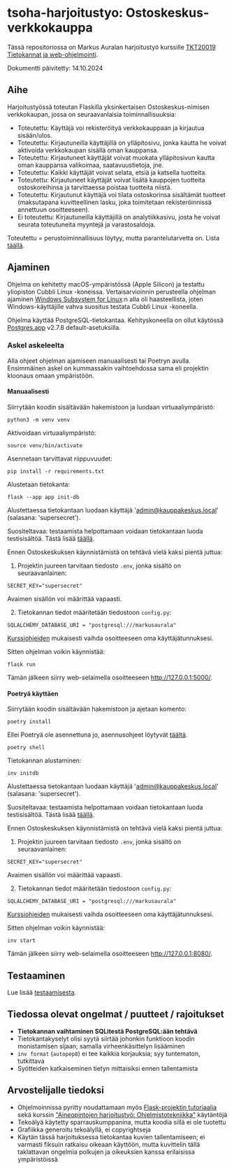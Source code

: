 # tsoha-harjoitustyo: Ostoskeskus-verkkokauppa

Tässä repositoriossa on Markus Auralan harjoitustyö kurssille [TKT20019 Tietokannat ja web-ohjelmointi](https://hy-tsoha.github.io/materiaali/).

Dokumentti päivitetty: 14.10.2024

## Aihe

Harjoitustyössä toteutan Flaskilla yksinkertaisen Ostoskeskus-nimisen verkkokaupan, jossa on seuraavanlaisia toiminnallisuuksia:

- Toteutettu: Käyttäjä voi rekisteröityä verkkokauppaan ja kirjautua sisään/ulos.
- Toteutettu: Kirjautuneilla käyttäjillä on ylläpitosivu, jonka kautta he voivat aktivoida verkkokaupan sisällä oman kauppansa.
- Toteutettu: Kirjautuneet käyttäjät voivat muokata ylläpitosivun kautta oman kauppansa valikoimaa, saatavuustietoja, jne.
- Toteutettu: Kaikki käyttäjät voivat selata, etsiä ja katsella tuotteita.
- Toteutettu: Kirjautuneet käyttäjät voivat lisätä kauppojen tuotteita ostoskoreihinsa ja tarvittaessa poistaa tuotteita niistä.
- Toteutettu: Kirjautunut käyttäjä voi tilata ostoskorinsa sisältämät tuotteet (maksutapana kuvitteellinen lasku, joka toimitetaan rekisteröinnissä annettuun osoitteeseen).
- Ei toteutettu: Kirjautuneilla käyttäjillä on analytiikkasivu, josta he voivat seurata toteutuneita myyntejä ja varastosaldoja.

Toteutettu = perustoiminnallisuus löytyy, mutta parantelutarvetta on. Lista [täällä](#tiedossa-olevat-ongelmat--puutteet--rajoitukset).

## Ajaminen

Ohjelma on kehitetty macOS-ympäristössä (Apple Silicon) ja testattu yliopiston Cubbli Linux -koneissa. Vertaisarvioinnin perusteella ohjelman ajaminen [Windows Subsystem for Linux](https://learn.microsoft.com/en-us/windows/wsl/):n alla oli haasteellista, joten Windows-käyttäjille vahva suositus testata Cubbli Linux -koneella.

Ohjelma käyttää PostgreSQL-tietokantaa. Kehityskoneella on ollut käytössä [Postgres.app](https://postgresapp.com/) v2.7.8 default-asetuksilla.

### Askel askeleelta

Alla ohjeet ohjelman ajamiseen manuaalisesti tai Poetryn avulla. Ensimmäinen askel on kummassakin vaihtoehdossa sama eli projektin kloonaus omaan ympäristöön.

#### Manuaalisesti

Siirrytään koodin sisältävään hakemistoon ja luodaan virtuaaliympäristö:

```
python3 -m venv venv
```

Aktivoidaan virtuaaliympäristö:

```
source venv/bin/activate
```

Asennetaan tarvittavat riippuvuudet:

```
pip install -r requirements.txt
```

Alustetaan tietokanta:

```
flask --app app init-db
```

Alustettaessa tietokantaan luodaan käyttäjä 'admin@kauppakeskus.local' (salasana: 'supersecret').

Suositeltavaa: testaamista helpottamaan voidaan tietokantaan luoda testisisältöä. Tästä lisää [täällä](documentation/testaaminen.md).

Ennen Ostoskeskuksen käynnistämistä on tehtävä vielä kaksi pientä juttua:

1. Projektin juureen tarvitaan tiedosto `.env`, jonka sisältö on seuraavanlainen:

```
SECRET_KEY="supersecret"
```

Avaimen sisällön voi määrittää vapaasti.

2. Tietokannan tiedot määritetään tiedostoon `config.py`:

```
SQLALCHEMY_DATABASE_URI = "postgresql:///markusaurala"
```

[Kurssiohjeiden](https://hy-tsoha.github.io/materiaali/osa-2/#tietokannan-k%C3%A4ytt%C3%A4minen) mukaisesti vaihda osoitteeseen oma käyttäjätunnuksesi.

Sitten ohjelman voikin käynnistää:

```
flask run
```

Tämän jälkeen siirry web-selaimella osoitteeseen http://127.0.0.1:5000/.

#### Poetryä käyttäen

Siirrytään koodin sisältävään hakemistoon ja ajetaan komento:

```
poetry install
```

Ellei Poetryä ole asennettuna jo, asennusohjeet löytyvät [täältä](https://python-poetry.org/docs/#installing-with-the-official-installer).

```
poetry shell
```

Tietokannan alustaminen:

```
inv initdb
```

Alustettaessa tietokantaan luodaan käyttäjä 'admin@kauppakeskus.local' (salasana: 'supersecret').

Suositeltavaa: testaamista helpottamaan voidaan tietokantaan luoda testisisältöä. Tästä lisää [täällä](documentation/testaaminen.md).

Ennen Ostoskeskuksen käynnistämistä on tehtävä vielä kaksi pientä juttua:

1. Projektin juureen tarvitaan tiedosto `.env`, jonka sisältö on seuraavanlainen:

```
SECRET_KEY="supersecret"
```

Avaimen sisällön voi määrittää vapaasti.

2. Tietokannan tiedot määritetään tiedostoon `config.py`:

```
SQLALCHEMY_DATABASE_URI = "postgresql:///markusaurala"
```

[Kurssiohjeiden](https://hy-tsoha.github.io/materiaali/osa-2/#tietokannan-k%C3%A4ytt%C3%A4minen) mukaisesti vaihda osoitteeseen oma käyttäjätunnuksesi.

Sitten ohjelman voikin käynnistää:

```
inv start
```

Tämän jälkeen siirry web-selaimella osoitteeseen http://127.0.0.1:8080/.

## Testaaminen

Lue lisää [testaamisesta](documentation/testaaminen.md).

## Tiedossa olevat ongelmat / puutteet / rajoitukset

- **Tietokannan vaihtaminen SQLitestä PostgreSQL:ään tehtävä**
- Tietokantakyselyt olisi syytä siirtää johonkin funktioon koodin monistamisen sijaan; samalla virheenkäsittelyn lisääminen
- `inv format` (`autopep8`) ei tee kaikkia korjauksia; syy tuntematon, tutkittava
- Syötteiden katkaiseminen tietyn mittaisiksi ennen tallentamista

## Arvostelijalle tiedoksi

- Ohjelmoinnissa pyritty noudattamaan myös [Flask-projektin tutoriaalia](https://flask.palletsprojects.com/en/3.0.x/tutorial/) sekä kurssin ["Aineopintojen harjoitustyö: Ohjelmistotekniikka"](https://ohjelmistotekniikka-hy.github.io/) käytäntöjä
- Tekoälyä käytetty sparrauskumppanina, mutta koodia sillä ei ole tuotettu
- Grafiikka generoitu tekoälyllä, ei copyrightseja
- Käytän tässä harjoituksessa tietokantaa kuvien tallentamiseen; ei varmasti fiksuin ratkaisu oikeaan käyttöön, mutta kuvittelin tällä taklattavan ongelmia polkujen ja oikeuksien kanssa erilaisissa ympäristöissä
